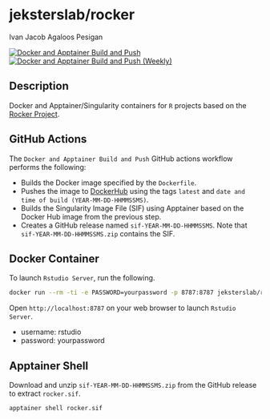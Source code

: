 # jeksterslab/rocker

Ivan Jacob Agaloos Pesigan

<!-- badges: start -->
[![Docker and Apptainer Build and Push](https://github.com/jeksterslab/docker-rocker/actions/workflows/docker-apptainer-build-push.yml/badge.svg)](https://github.com/jeksterslab/docker-rocker/actions/workflows/docker-apptainer-build-push.yml)
[![Docker and Apptainer Build and Push (Weekly)](https://github.com/jeksterslab/docker-rocker/actions/workflows/docker-apptainer-build-push-weekly.yml/badge.svg)](https://github.com/jeksterslab/docker-rocker/actions/workflows/docker-apptainer-build-push-weekly.yml)
<!-- badges: end -->

## Description

Docker and Apptainer/Singularity containers for `R` projects based on the [Rocker Project](https://rocker-project.org/).

## GitHub Actions

The `Docker and Apptainer Build and Push` GitHub actions workflow performs the following:

- Builds the Docker image specified by the `Dockerfile`.
- Pushes the image to [DockerHub](https://hub.docker.com/repository/docker/jeksterslab/rocker/general) using the tags `latest` and `date and time of build (YEAR-MM-DD-HHMMSSMS)`.
- Builds the Singularity Image File (SIF) using Apptainer based on the Docker Hub image from the previous step.
- Creates a GitHub release named `sif-YEAR-MM-DD-HHMMSSMS`. Note that `sif-YEAR-MM-DD-HHMMSSMS.zip` contains the SIF. 

## Docker Container

To launch `Rstudio Server`, run the following.

```bash
docker run --rm -ti -e PASSWORD=yourpassword -p 8787:8787 jeksterslab/rocker
```

Open `http://localhost:8787` on your web browser to launch `Rstudio Server`.

- username: rstudio
- password: yourpassword

## Apptainer Shell

Download and unzip `sif-YEAR-MM-DD-HHMMSSMS.zip` from the GitHub release to extract `rocker.sif`.

```bash
apptainer shell rocker.sif
```

